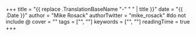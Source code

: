 +++
title = "{{ replace .TranslationBaseName "-" " " | title }}"
date = "{{ .Date }}"
author = "Mike Rosack"
authorTwitter = "mike_rosack" #do not include @
cover = ""
tags = ["", ""]
keywords = ["", ""]
readingTime = true
+++
